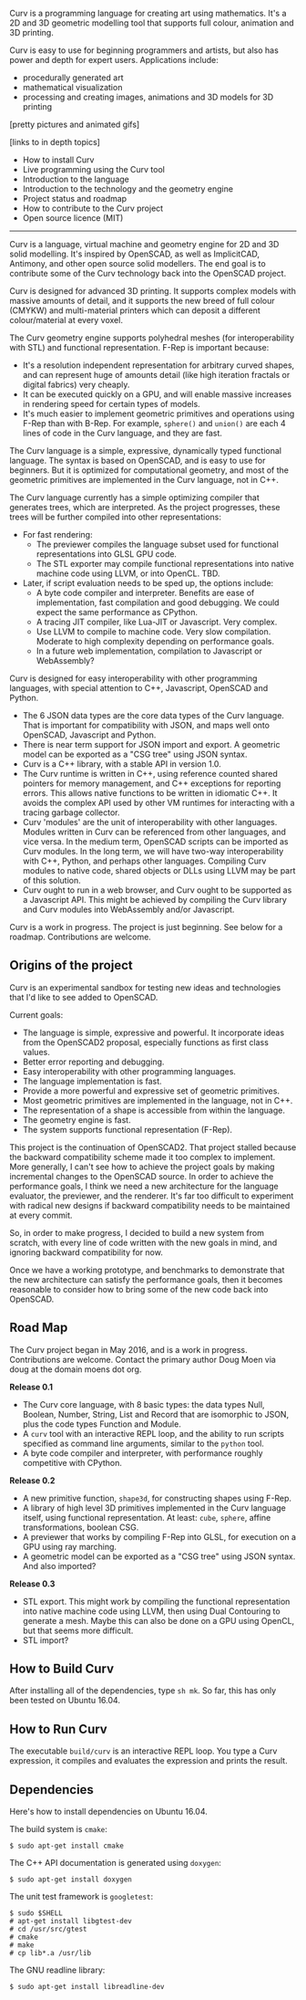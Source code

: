 Curv is a programming language for creating art using mathematics.
It's a 2D and 3D geometric modelling tool that supports full colour,
animation and 3D printing.

Curv is easy to use for beginning programmers and artists, but also has
power and depth for expert users. Applications include:
* procedurally generated art
* mathematical visualization
* processing and creating images, animations and 3D models for 3D printing

[pretty pictures and animated gifs]

[links to in depth topics]
* How to install Curv
* Live programming using the Curv tool
* Introduction to the language
* Introduction to the technology and the geometry engine
* Project status and roadmap
* How to contribute to the Curv project
* Open source licence (MIT)

---------------------------------------------
Curv is a language, virtual machine and geometry engine for 2D and 3D solid
modelling. It's inspired by OpenSCAD, as well as ImplicitCAD, Antimony, and
other open source solid modellers. The end goal is to contribute some
of the Curv technology back into the OpenSCAD project.

Curv is designed for advanced 3D printing. It supports complex models with
massive amounts of detail, and it supports the new breed of full colour (CMYKW)
and multi-material printers which can deposit a different colour/material
at every voxel.

The Curv geometry engine supports polyhedral meshes (for interoperability
with STL) and functional representation. F-Rep is important because:
* It's a resolution independent representation for arbitrary curved shapes,
  and can represent huge of amounts detail (like high iteration fractals
  or digital fabrics) very cheaply.
* It can be executed quickly on a GPU, and will enable massive increases
  in rendering speed for certain types of models.
* It's much easier to implement geometric primitives and operations
  using F-Rep than with B-Rep. For example, `sphere()` and `union()` are
  each 4 lines of code in the Curv language, and they are fast.

The Curv language is a simple, expressive, dynamically typed functional
language. The syntax is based on OpenSCAD, and is easy to use for beginners.
But it is optimized for computational geometry, and most of the geometric
primitives are implemented in the Curv language, not in C++.

The Curv language currently has a simple optimizing compiler that generates
trees, which are interpreted. As the project progresses, these trees will be
further compiled into other representations:
* For fast rendering:
  * The previewer compiles the language subset used for functional
    representations into GLSL GPU code.
  * The STL exporter may compile functional representations into native machine
    code using LLVM, or into OpenCL. TBD.
* Later, if script evaluation needs to be sped up, the options include:
  * A byte code compiler and interpreter. Benefits are ease of implementation,
    fast compilation and good debugging. We could expect the same performance
    as CPython.
  * A tracing JIT compiler, like Lua-JIT or Javascript. Very complex.
  * Use LLVM to compile to machine code. Very slow compilation. Moderate
    to high complexity depending on performance goals.
  * In a future web implementation, compilation to Javascript or WebAssembly?

Curv is designed for easy interoperability with other programming languages,
with special attention to C++, Javascript, OpenSCAD and Python.
* The 6 JSON data types are the core data types of the Curv language.
  That is important for compatibility with JSON, and maps well onto
  OpenSCAD, Javascript and Python.
* There is near term support for JSON import and export. A geometric model
  can be exported as a "CSG tree" using JSON syntax.
* Curv is a C++ library, with a stable API in version 1.0.
* The Curv runtime is written in C++, using reference counted shared pointers
  for memory management, and C++ exceptions for reporting errors. This allows
  native functions to be written in idiomatic C++. It avoids the complex API
  used by other VM runtimes for interacting with a tracing garbage collector.
* Curv 'modules' are the unit of interoperability with other languages.
  Modules written in Curv can be referenced from other languages,
  and vice versa. In the medium term, OpenSCAD scripts can be imported
  as Curv modules. In the long term, we will have two-way interoperability with
  C++, Python, and perhaps other languages. Compiling Curv modules to native
  code, shared objects or DLLs using LLVM may be part of this solution.
* Curv ought to run in a web browser, and Curv ought to be supported as
  a Javascript API. This might be achieved by compiling the Curv library and
  Curv modules into WebAssembly and/or Javascript.

Curv is a work in progress. The project is just beginning. See below for
a roadmap. Contributions are welcome.

## Origins of the project
Curv is an experimental sandbox for testing new ideas and technologies that
I'd like to see added to OpenSCAD.

Current goals:
* The language is simple, expressive and powerful. It incorporate ideas from
  the OpenSCAD2 proposal, especially functions as first class values.
* Better error reporting and debugging.
* Easy interoperability with other programming languages.
* The language implementation is fast.
* Provide a more powerful and expressive set of geometric primitives.
* Most geometric primitives are implemented in the language, not in C++.
* The representation of a shape is accessible from within the language.
* The geometry engine is fast.
* The system supports functional representation (F-Rep).

This project is the continuation of OpenSCAD2. That project stalled because
the backward compatibility scheme made it too complex to implement. More
generally, I can't see how to achieve the project goals by making incremental
changes to the OpenSCAD source. In order to achieve the performance goals,
I think we need a new architecture for the language evaluator, the previewer,
and the renderer. It's far too difficult to experiment with radical new designs
if backward compatibility needs to be maintained at every commit.

So, in order to make progress, I decided to build a new system from scratch,
with every line of code written with the new goals in mind, and ignoring
backward compatibility for now.

Once we have a working prototype, and benchmarks to demonstrate that the new
architecture can satisfy the performance goals, then it becomes reasonable
to consider how to bring some of the new code back into OpenSCAD.

## Road Map
The Curv project began in May 2016, and is a work in progress.
Contributions are welcome.
Contact the primary author Doug Moen via doug at the domain moens dot org.

**Release 0.1**
* The Curv core language, with 8 basic types:
  the data types Null, Boolean, Number, String, List and Record
  that are isomorphic to JSON, plus the code types Function and Module.
* A `curv` tool with an interactive REPL loop, and the ability to run scripts
  specified as command line arguments, similar to the `python` tool.
* A byte code compiler and interpreter, with performance roughly competitive
  with CPython.

**Release 0.2**
* A new primitive function, `shape3d`, for constructing shapes using F-Rep.
* A library of high level 3D primitives implemented in the Curv language itself,
  using functional representation. At least: `cube`, `sphere`,
  affine transformations, boolean CSG.
* A previewer that works by compiling F-Rep into GLSL, for execution on a GPU
  using ray marching.
* A geometric model can be exported as a "CSG tree" using JSON syntax.
  And also imported?

**Release 0.3**
* STL export. This might work by compiling the functional representation
  into native machine code using LLVM, then using Dual Contouring to generate
  a mesh. Maybe this can also be done on a GPU using OpenCL, but that seems
  more difficult.
* STL import?

## How to Build Curv
After installing all of the dependencies, type `sh mk`.
So far, this has only been tested on Ubuntu 16.04.

## How to Run Curv
The executable `build/curv` is an interactive REPL loop.
You type a Curv expression, it compiles and evaluates the expression
and prints the result.

## Dependencies
Here's how to install dependencies on Ubuntu 16.04.

The build system is `cmake`:
```
$ sudo apt-get install cmake
```

The C++ API documentation is generated using `doxygen`:
```
$ sudo apt-get install doxygen
```

The unit test framework is `googletest`:
```
$ sudo $SHELL
# apt-get install libgtest-dev
# cd /usr/src/gtest
# cmake
# make
# cp lib*.a /usr/lib
```

The GNU readline library:
```
$ sudo apt-get install libreadline-dev
```

